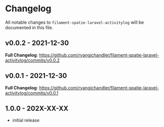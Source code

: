 # Changelog

All notable changes to `filament-spatie-laravel-activitylog` will be documented in this file.

## v0.0.2 - 2021-12-30

**Full Changelog**: https://github.com/ryangjchandler/filament-spatie-laravel-activitylog/commits/v0.0.2

## v0.0.1 - 2021-12-30

**Full Changelog**: https://github.com/ryangjchandler/filament-spatie-laravel-activitylog/commits/v0.0.1

## 1.0.0 - 202X-XX-XX

- initial release
